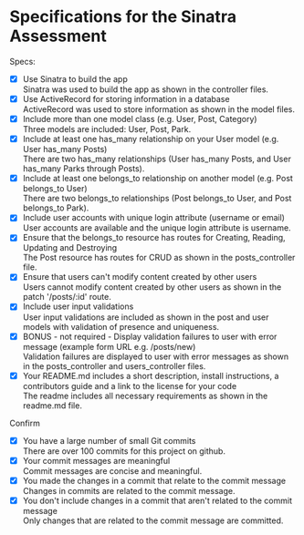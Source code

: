 # Specifications for the Sinatra Assessment

Specs:
- [x] Use Sinatra to build the app\
    Sinatra was used to build the app as shown in the controller files.
- [x] Use ActiveRecord for storing information in a database\
    ActiveRecord was used to store information as shown in the model files.
- [x] Include more than one model class (e.g. User, Post, Category)\
    Three models are included: User, Post, Park.
- [x] Include at least one has_many relationship on your User model (e.g. User has_many Posts)\
    There are two has_many relationships (User has_many Posts, and User has_many Parks through Posts).
- [x] Include at least one belongs_to relationship on another model (e.g. Post belongs_to User)\
    There are two belongs_to relationships (Post belongs_to User, and Post belongs_to Park).
- [x] Include user accounts with unique login attribute (username or email)\
    User accounts are available and the unique login attribute is username.
- [x] Ensure that the belongs_to resource has routes for Creating, Reading, Updating and Destroying\
    The Post resource has routes for CRUD as shown in the posts_controller file.
- [x] Ensure that users can't modify content created by other users\
    Users cannot modify content created by other users as shown in the patch '/posts/:id' route.
- [x] Include user input validations\
    User input validations are included as shown in the post and user models with validation of presence and uniqueness.
- [x] BONUS - not required - Display validation failures to user with error message (example form URL e.g. /posts/new)\
    Validation failures are displayed to user with error messages as shown in the posts_controller and users_controller files.
- [x] Your README.md includes a short description, install instructions, a contributors guide and a link to the license for your code\
    The readme includes all necessary requirements as shown in the readme.md file.

Confirm
- [x] You have a large number of small Git commits\
    There are over 100 commits for this project on github.
- [x] Your commit messages are meaningful\
    Commit messages are concise and meaningful.
- [x] You made the changes in a commit that relate to the commit message\
    Changes in commits are related to the commit message.
- [x] You don't include changes in a commit that aren't related to the commit message\
    Only changes that are related to the commit message are committed.

